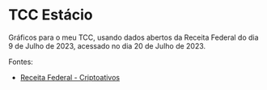# TCC Estácio

Gráficos para o meu TCC, usando dados abertos da Receita Federal do dia 9 de Julho de 2023, acessado no dia 20 de Julho de 2023.

Fontes:
- [Receita Federal - Criptoativos](https://www.gov.br/receitafederal/pt-br/assuntos/orientacao-tributaria/declaracoes-e-demonstrativos/criptoativos)
